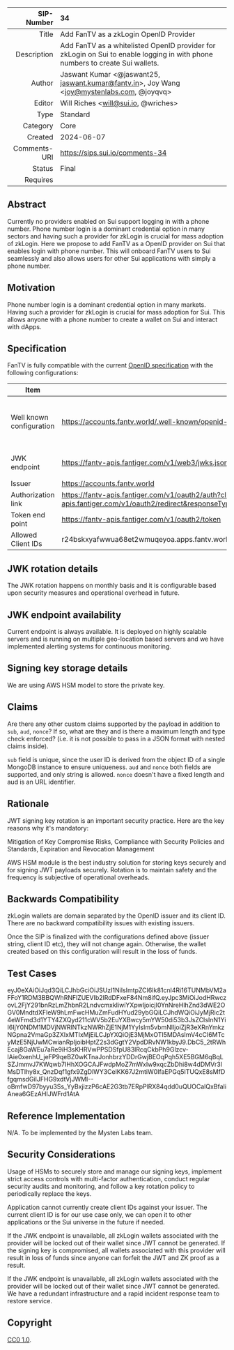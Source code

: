 |   SIP-Number | 34 |
|         ---: | :--- |
|        Title | Add FanTV as a zkLogin OpenID Provider |
|  Description | Add FanTV as a whitelisted OpenID provider for zkLogin on Sui to enable logging in with phone numbers to create Sui wallets. |
|       Author | Jaswant Kumar \<@jaswant25, jaswant.kumar@fantv.in\>, Joy Wang \<joy@mystenlabs.com, @joyqvq\> |
|       Editor | Will Riches \<will@sui.io, @wriches\> |
|         Type | Standard |
|     Category | Core |
|      Created | 2024-06-07 |
| Comments-URI | https://sips.sui.io/comments-34 |
|       Status | Final |
|     Requires | |

## Abstract

Currently no providers enabled on Sui support logging in with a phone number. Phone number login is a dominant credential option in many sectors and having such a provider for zkLogin is crucial for mass adoption of zkLogin. Here we propose to add FanTV as a OpenID provider on Sui that enables login with phone number. This will onboard FanTV users to Sui seamlessly and also allows users for other Sui applications with simply a phone number.

## Motivation

Phone number login is a dominant credential option in many markets. Having such a provider for zkLogin is crucial for mass adoption for Sui. This allows anyone with a phone number to create a wallet on Sui and interact with dApps. 

## Specification

FanTV is fully compatible with the current [OpenID specification](https://openid.net/specs/openid-connect-core-1_0.html) with the following configurations:

|             Item          | Endpoint  | Example Content | 
|-------------------------- |-----------|-----------------|
| Well known configuration  |https://accounts.fantv.world/.well-known/openid-configuration | `{             "issuer": "https://accounts.fantv.world",             "authorization_endpoint": "https://fantv-apis.fantiger.com/v1/oauth2/auth",             "token_endpoint": "https://fantv-apis.fantiger.com/v1/oauth2/token",             "jwks_uri": "https://fantv-apis.fantiger.com/v1/web3/jwks.json",             "response_types_supported": [                 "authorization_code",                 "id_token"             ],             "subject_types_supported": [                 "public"             ],             "id_token_signing_alg_values_supported": [                 "RS256"             ],             "scopes_supported": [                 "openid"             ],             "token_endpoint_auth_methods_supported": [                 "client_secret_post",                 "client_secret_basic"             ],             "claims_supported": [                 "aud",                 "exp",                 "iat",                 "iss",                 "sub"             ],             "code_challenge_methods_supported": [                 "plain",                 "S256"             ]         }` |
| JWK endpoint              |https://fantv-apis.fantiger.com/v1/web3/jwks.json | `{"keys":[{"kty":"RSA","kid":"O5ryxF-zMCLmS6hQhcTC3pAAhQ4YYPEHoiQt1qx_86o","use":"sig","alg":"RS256","e":"AQAB","n":"mBi1td_GT0MubU5Lfeg4P4XsMUzpzcxuI9Yb1xDOpWFekEZF0TwTLJ6v4a28hiAU_ateCxlFQSkHrhbpdFkEWuDQnPUAnlAr5I7-W8ccKkWuuPwZz0wHcgFSxH5fstFaGuOACewBSmP3BlScQqRYhrj1QB_7j1_G7g17Q-QIBGrvp8gtb2K-saumUlF67ySZrSM_FV1_XalI0Z31oXKMECUfnbje-fLiIvSuXKK-sfO-MSrEEkB8dbzP6ez-xYGYIFisyiqeGlCeO4-ZDkvDrBnDGLxpgLcsWbgcUUvnmyrSQjTxqub17GkuPPwXpof0b8OHhPAC12TfUTRRP1CUfQ"}]}`|
| Issuer                    |https://accounts.fantv.world |                 |
| Authorization link        |https://fantv-apis.fantiger.com/v1/oauth2/auth?clientId=r24bskxyafwwua68et2wmuqeyoa.apps.fantv.world&redirectUri=https://fantv-apis.fantiger.com/v1/oauth2/redirect&responseType=authorization_code&scope=openid&userId=6443505c5de5935daf15635c&nonce=f4wytgbi34jgkefhjwer112121|                 |
| Token end point | https://fantv-apis.fantiger.com/v1/oauth2/token | Post params: `{"clientId":"r24bskxyafwwua68et2wmuqeyoa.apps.fantv.world","clientSecret":"secret123456","grant_type":"authorization_code","redirect_uri":"https://fantv-apis.fantiger.com/v1/oauth2/redirect","authCode":"1758a96d2f7ce2bb8d8326b21cff1a8f8bf1b61a39ade2e9923e2f8a75703fa1"}`
| Allowed Client IDs        |r24bskxyafwwua68et2wmuqeyoa.apps.fantv.world|                 | 

## JWK rotation details

The JWK rotation happens on monthly basis and it is configurable based upon security measures and operational overhead in future. 

## JWK endpoint availability

Current endpoint is always available. It is deployed on highly scalable servers and is running on multiple geo-location based servers and we have implemented alerting systems for continuous monitoring.

## Signing key storage details

We are using AWS HSM model to store the private key.

## Claims 

Are there any other custom claims supported by the payload in addition to `sub`, `aud`, `nonce`? If so, what are they and is there a maximum length and type check enforced? (i.e. it is not possible to pass in a JSON format with nested claims inside). 

`sub` field is unique, since the user ID is derived from the object ID of a single MongoDB instance to ensure uniqueness. `aud` and `nonce` both fields are supported, and only string is allowed. `nonce` doesn't have a fixed length and aud is an URL identifier. 

## Rationale

JWT signing key rotation is an important security practice. Here are the key reasons why it's mandatory:

Mitigation of Key Compromise Risks, Compliance with Security Policies and Standards, Expiration and Revocation Management

AWS HSM module is the best industry solution for storing keys securely and for signing JWT payloads securely. Rotation is to maintain safety and the frequency is subjective of operational overheads.

## Backwards Compatibility

zkLogin wallets are domain separated by the OpenID issuer and its client ID. There are no backward compatibility issues with existing issuers. 

Once the SIP is finalized with the configurations defined above (issuer string, client ID etc), they will not change again. Otherwise, the wallet created based on this configuration will result in the loss of funds. 

## Test Cases

eyJ0eXAiOiJqd3QiLCJhbGciOiJSUzI1NiIsImtpZCI6Ik81cnl4Ri16TUNMbVM2aFFoY1RDM3BBQWhRNFlZUEVIb2lRdDFxeF84Nm8ifQ.eyJpc3MiOiJodHRwczovL2FjY291bnRzLmZhbnR2LndvcmxkIiwiYXpwIjoicjI0YnNreHlhZnd3dWE2OGV0MndtdXFleW9hLmFwcHMuZmFudHYud29ybGQiLCJhdWQiOiJyMjRic2t4eWFmd3d1YTY4ZXQyd211cWV5b2EuYXBwcy5mYW50di53b3JsZCIsInN1YiI6IjY0NDM1MDVjNWRlNTkzNWRhZjE1NjM1YyIsIm5vbmNlIjoiZjR3eXRnYmkzNGpna2VmaGp3ZXIxMTIxMjEiLCJpYXQiOjE3MjMxOTI5MDAsImV4cCI6MTcyMzE5NjUwMCwianRpIjoibHptZ2s3dGgtY2VpdDRvNW1kbyJ9.DbC5_2tRWhEcaj8GaWEu7aRe9iH3sKHRVwPPSDSfpU83lRcqCkbPh9Glzcv-lAie0xenhU_jeFP9qeBZ0wKTnaJonhbrzYDDrGwjBEOqPqh5XE5BGM6qBqLSZJmmvJ7KWqwb7IHhXOGCAJFwdpMoZ7mWxIw9xqcZbDhi8w4dDMVr3lMsDTIhy8x_QnzDqf1gfx9ZgDlWY3CelKK67J2mtiW0IfaEPGq5ITUQxE8sMfDfgqmsdGiIJFHG9xdtVjJWMI--oBmfwD97byyu3Ss_YyBxjizzP6cAE2G3tb7ERpPlRX84qdd0uQUOCalQxBfaIiAnea6GEzAHIJWFrd1AtA

## Reference Implementation

N/A. To be implemented by the Mysten Labs team.

## Security Considerations

Usage of HSMs to securely store and manage our signing keys, implement strict access controls with multi-factor authentication, conduct regular security audits and monitoring, and follow a key rotation policy to periodically replace the keys.

Application cannot currently create client IDs against your issuer. The current client ID is for our use case only, we can open it to other applications or the Sui universe in the future if needed.

If the JWK endpoint is unavailable, all zkLogin wallets associated with the provider will be locked out of their wallet since JWT cannot be generated. If the signing key is compromised, all wallets associated with this provider will result in loss of funds since anyone can forfeit the JWT and ZK proof as a result. 

 If the JWK endpoint is unavailable, all zkLogin wallets associated with the provider will be locked out of their wallet since JWT cannot be generated. We have a redundant infrastructure and a rapid incident response team to restore service.

## Copyright

[CC0 1.0](../LICENSE.md).
